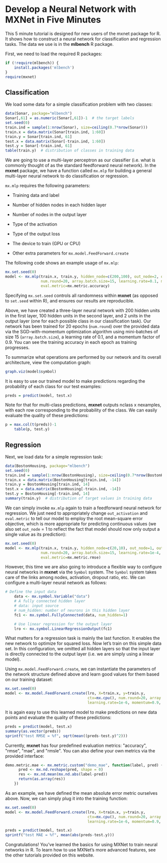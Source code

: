 <!--- Licensed to the Apache Software Foundation (ASF) under one -->
<!--- or more contributor license agreements.  See the NOTICE file -->
<!--- distributed with this work for additional information -->
<!--- regarding copyright ownership.  The ASF licenses this file -->
<!--- to you under the Apache License, Version 2.0 (the -->
<!--- "License"); you may not use this file except in compliance -->
<!--- with the License.  You may obtain a copy of the License at -->

<!---   http://www.apache.org/licenses/LICENSE-2.0 -->

<!--- Unless required by applicable law or agreed to in writing, -->
<!--- software distributed under the License is distributed on an -->
<!--- "AS IS" BASIS, WITHOUT WARRANTIES OR CONDITIONS OF ANY -->
<!--- KIND, either express or implied.  See the License for the -->
<!--- specific language governing permissions and limitations -->
<!--- under the License. -->


# Develop a Neural Network with MXNet in Five Minutes

This 5 minute tutorial is designed for new users of the mxnet package for R. It shows how to construct a neural network for classification and regression tasks. The data we use is in the **mlbench** R package. 

First, we need to load the required R packages:

```R
if (!require(mlbench)) {
    install.packages('mlbench')
}
require(mxnet)
```

## Classification

We load some data for a simple classification problem with two classes:

```R
data(Sonar, package="mlbench")
Sonar[,61] = as.numeric(Sonar[,61])-1  # the target labels
set.seed(0)
train.ind = sample(1:nrow(Sonar), size=ceiling(0.7*nrow(Sonar)))
train.x = data.matrix(Sonar[train.ind, 1:60])
train.y = Sonar[train.ind, 61]
test.x = data.matrix(Sonar[-train.ind, 1:60])
test.y = Sonar[-train.ind, 61]
table(train.y)  # distribution of classes in training data
```

We are going to use a multi-layer perceptron as our classifier (i.e. what is commonly thought of as the standard feedforward neural network). 
In the **mxnet** package, we have a function called ``mx.mlp`` for building a general multi-layer neural network to do classification or regression.

``mx.mlp`` requires the following parameters:

- Training data and label

- Number of hidden nodes in each hidden layer

- Number of nodes in the output layer

- Type of the activation

- Type of the output loss

- The device to train (GPU or CPU)

- Other extra parameters for ``mx.model.FeedForward.create``

The following code shows an example usage of ``mx.mlp``:

```R
mx.set.seed(0)
model <- mx.mlp(train.x, train.y, hidden_node=c(200,100), out_node=2, out_activation="softmax",
                num.round=20, array.batch.size=15, learning.rate=0.1, momentum=0.9,
                eval.metric=mx.metric.accuracy)
```

Specifying ``mx.set.seed`` controls all randomness within **mxnet** (as opposed to ``set.seed`` within R), and ensures our results are reproducible.

Above, we have created a three-layer neural network with 200 hidden units in the first layer, 100 hidden units in the second layer, and 2 units in the output layer (one for each possible class in our classification task).
Our network has been trained for 20 epochs (``num.round``) over the provided data via the SGD-with-momentum optimization algorithm using mini-batches of size 15 (``array.batch.size``), a learning rate of 0.1, and a momentum factor of 0.9.
You can see the training accuracy in each epoch as training progresses. 

To summarize what operations are performed by our network and its overall architecture, view the computation graph:

```R
graph.viz(model$symbol)
```

It is easy to use our trained model to make predictions regarding the probability of each class for our test examples:

```R
preds = predict(model, test.x)
```

Note for that for multi-class predictions, **mxnet** outputs nclass x nexamples, with each row corresponding to the probability of the class.
We can easily evaluate the quality of these predictions:

```R
p = max.col(t(preds))-1
    table(p, test.y)
```

## Regression

Next, we load data for a simple regression task:

```R
data(BostonHousing, package="mlbench")
set.seed(0)
train.ind = sample(1:nrow(BostonHousing), size=ceiling(0.7*nrow(BostonHousing)))
train.x = data.matrix(BostonHousing[train.ind, -14])
train.y = BostonHousing[train.ind, 14]
test.x = data.matrix(BostonHousing[-train.ind, -14])
test.y = BostonHousing[-train.ind, 14]
summary(train.y)  # distribution of target values in training data
```

We can simply invoke ``mx.mlp`` again to train a feedforward neural network for regression. We just need to  appropriately change ``out_activation`` and ``eval.metric`` to tell our model to employ the root mean-square error objective, which is more appropriate for predicting continuous values (we also set ``out_node`` = 1 to reflect the fact that model should now only output a single value as its prediction):

```R
mx.set.seed(0)
model <- mx.mlp(train.x, train.y, hidden_node=c(20,10), out_node=1, out_activation="rmse",
                num.round=20, array.batch.size=15, learning.rate=1e-4, momentum=0.9,
                eval.metric=mx.metric.rmse)
```

However, this time we are also going to introduce a flexible way to configure neural networks in **mxnet** via the ``Symbol`` system.  The ``Symbol`` system takes care of the links among nodes, activation, dropout ratio, etc. 
We can configure a multi-layer neural network as follows:

```R
# Define the input data
    data <- mx.symbol.Variable("data")
    # A fully connected hidden layer
    # data: input source
    # num_hidden: number of neurons in this hidden layer
    fc1 <- mx.symbol.FullyConnected(data, num_hidden=1)

    # Use linear regression for the output layer
    lro <- mx.symbol.LinearRegressionOutput(fc1)
```

What matters for a regression task is mainly the last function. It enables the new network to optimize for squared loss. Now let’s train on this simple data set. In this configuration, we omitted all hidden layers so that the input layer is directly connected to the output layer (i.e. we are simply using a linear model).

Using ``mx.model.FeedForward.create``, we can instantiate the parameters of the network structure defined above and learn good values for them based on our training dataset:

```R
mx.set.seed(0)
model <- mx.model.FeedForward.create(lro, X=train.x, y=train.y,
                                     ctx=mx.cpu(), num.round=20, array.batch.size=15,
                                     learning.rate=1e-6, momentum=0.9,  eval.metric=mx.metric.rmse)
```

It is again easy to use this learned model to make predictions on new data points and evaluate the quality of these predictions:

```R
preds = predict(model, test.x)
summary(as.vector(preds))
sprintf("test RMSE = %f", sqrt(mean((preds-test.y)^2)))
```

Currently, **mxnet** has four predefined evaluation metrics: "accuracy", "rmse", "mae", and "rmsle". 
You can also define your own metrics via the provided interface:

```R
demo.metric.mae <- mx.metric.custom("demo_mae", function(label, pred) {
      pred <- mx.nd.reshape(pred, shape = 0)
      res <- mx.nd.mean(mx.nd.abs(label-pred))
      return(as.array(res))
    })
```

As an example, we have defined the mean absolute error metric ourselves above. Now, we can simply plug it into the training function:

```R
mx.set.seed(0)
model <- mx.model.FeedForward.create(lro, X=train.x, y=train.y,
                                     ctx=mx.cpu(), num.round=20, array.batch.size=15,
                                     learning.rate=1e-6, momentum=0.9, eval.metric=demo.metric.mae)
```

```R
preds = predict(model, test.x)
sprintf("test MAE = %f", mean(abs(preds-test.y)))
```

Congratulations! You’ve learned the basics for using MXNet to train neural networks in R. To learn how to use MXNet’s more advanced features, see the other tutorials provided on this website.
